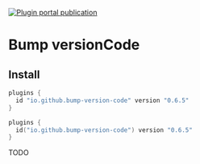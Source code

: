 [![Plugin portal publication](https://img.shields.io/bintray/v/ciriti/c-delivery/bumpversion-plugin?color=blue&label=Gradle%20Portal%20bumpversion-plugin)](https://plugins.gradle.org/plugin/io.github.dryrum.bump-version-code)

# Bump versionCode

## Install

```groovy
plugins {
  id "io.github.bump-version-code" version "0.6.5"
}
```
```kotlin
plugins {
  id("io.github.bump-version-code") version "0.6.5"
}
```

TODO